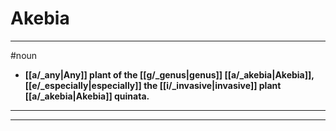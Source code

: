 # Akebia
---
#noun
- **[[a/_any|Any]] plant of the [[g/_genus|genus]] [[a/_akebia|Akebia]], [[e/_especially|especially]] the [[i/_invasive|invasive]] plant [[a/_akebia|Akebia]] quinata.**
---
---
